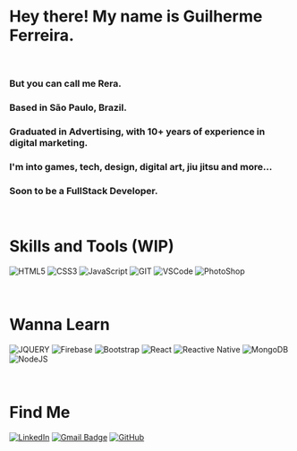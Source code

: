 # Hey there! My name is Guilherme Ferreira.

<br>

### But you can call me Rera.
### Based in São Paulo, Brazil.
### Graduated in Advertising, with 10+ years of experience in digital marketing.
### I'm into games, tech, design, digital art, jiu jitsu and more...
### Soon to be a FullStack Developer.

<br>

# Skills and Tools (WIP)

 <img src="https://img.shields.io/badge/HTML5-E34F26?style=for-the-badge&logo=html5&logoColor=white" alt="HTML5"> <img src="https://img.shields.io/badge/CSS3-1572B6?style=for-the-badge&logo=css3&logoColor=white" ALT="CSS3"> <img src="https://img.shields.io/badge/JavaScript-F7DF1E?style=for-the-badge&logo=javascript&logoColor=black" alt="JavaScript"> <img src="https://img.shields.io/badge/Git-F05032?style=for-the-badge&logo=git&logoColor=white" alt="GIT"> <img src="https://img.shields.io/badge/Visual_Studio_Code-0078D4?style=for-the-badge&logo=visual%20studio%20code&logoColor=white" alt="VSCode"> <img src="https://img.shields.io/badge/Adobe%20Photoshop-31A8FF?style=for-the-badge&logo=Adobe%20Photoshop&logoColor=black" alt="PhotoShop">

<br>

# Wanna Learn
<img src="https://img.shields.io/badge/jQuery-0769AD?style=for-the-badge&logo=jquery&logoColor=white" alt="JQUERY"> ![Firebase](https://img.shields.io/badge/firebase-%23039BE5.svg?style=for-the-badge&logo=firebase) <img src="https://img.shields.io/badge/Bootstrap-563D7C?style=for-the-badge&logo=bootstrap&logoColor=white" alt="Bootstrap"> <img src="https://img.shields.io/badge/React-20232A?style=for-the-badge&logo=react&logoColor=61DAFB" alt="React"> <img src="https://img.shields.io/badge/React_Native-20232A?style=for-the-badge&logo=react&logoColor=61DAFB" alt="Reactive Native"> <img src="https://img.shields.io/badge/MongoDB-4EA94B?style=for-the-badge&logo=mongodb&logoColor=white" alt="MongoDB"> <img src="https://img.shields.io/badge/Node.js-43853D?style=for-the-badge&logo=node.js&logoColor=white" alt="NodeJS"> 

<br>

# Find Me
[![LinkedIn](https://img.shields.io/badge/LinkedIn-0077B5?style=for-the-badge&logo=linkedin&logoColor=white)](https://www.linkedin.com/in/guilherme-ferreira-6841b023/) [![Gmail Badge](https://img.shields.io/badge/-guilhermerera@gmail.com-f24f4f?style=flat-square&logo=Gmail&logoColor=white&link=mailto:guilhermerera@gmail.com)](mailto:guilhermerera@gmail.com) [![GitHub](https://img.shields.io/github/followers/guilhermerera.svg?style=social&label=Follow&maxAge=2592000)](https://github.com/guilhermerera)